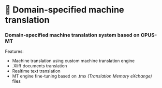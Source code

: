 # 📖 Domain-specified machine translation
### Domain-specified machine translation system based on OPUS-MT

Features: 
- Machine translation using custom machine translation engine
- .Xliff documents translation
- Realtime text translation
- MT engine fine-tuning based on .tmx _(Translation Memory eXchange)_ files
